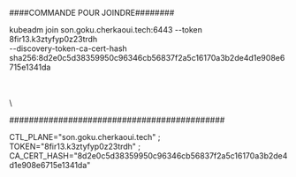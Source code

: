 
####COMMANDE POUR JOINDRE########



kubeadm join son.goku.cherkaoui.tech:6443 --token 8fir13.k3ztyfyp0z23trdh \
    --discovery-token-ca-cert-hash sha256:8d2e0c5d38359950c96346cb56837f2a5c16170a3b2de4d1e908e6715e1341da




\
\
\

############################################

CTL_PLANE="son.goku.cherkaoui.tech" ; \
TOKEN="8fir13.k3ztyfyp0z23trdh"  ; \
CA_CERT_HASH="8d2e0c5d38359950c96346cb56837f2a5c16170a3b2de4d1e908e6715e1341da"